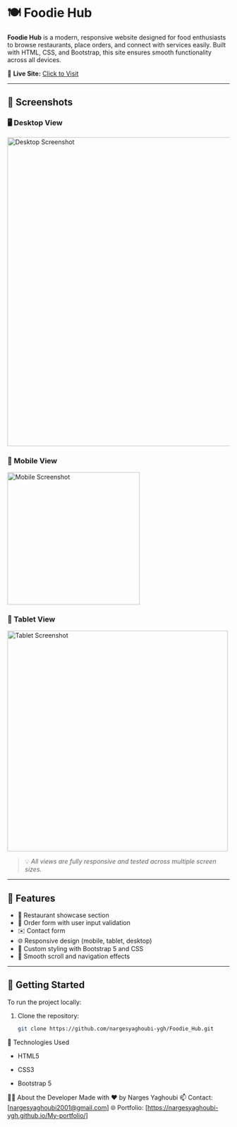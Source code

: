 # 🍽️ Foodie Hub

**Foodie Hub** is a modern, responsive website designed for food enthusiasts to browse restaurants, place orders, and connect with services easily. Built with HTML, CSS, and Bootstrap, this site ensures smooth functionality across all devices.

🔗 **Live Site:** [Click to Visit](https://nargesyaghoubi-ygh.github.io/Foodie_Hub/)

---

## 📸 Screenshots

### 🖥 Desktop View
<img src="screenshots/desktop.png" alt="Desktop Screenshot" width="700">

### 📱 Mobile View
<img src="screenshots/mobile.png" alt="Mobile Screenshot" width="300">

### 📲 Tablet View
<img src="screenshots/tablet.png" alt="Tablet Screenshot" width="500">

> 💡 *All views are fully responsive and tested across multiple screen sizes.*

---

## 🎯 Features

- 🍴 Restaurant showcase section
- 🧾 Order form with user input validation
- ✉️ Contact form
- 🌐 Responsive design (mobile, tablet, desktop)
- 🎨 Custom styling with Bootstrap 5 and CSS
- 🧭 Smooth scroll and navigation effects

---


## 🚀 Getting Started

To run the project locally:

1. Clone the repository:
   ```bash
   git clone https://github.com/nargesyaghoubi-ygh/Foodie_Hub.git

   
🔧 Technologies Used
- HTML5

- CSS3

- Bootstrap 5

👩‍💻 About the Developer
Made with ❤️ by Narges Yaghoubi
📫 Contact: [nargesyaghoubi2001@gmail.com]
🌐 Portfolio: [https://nargesyaghoubi-ygh.github.io/My-portfolio/]
